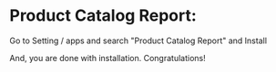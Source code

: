 Product Catalog Report:
=========================================================

Go to Setting / apps and search "Product Catalog Report" and Install

And, you are done with installation. Congratulations!
